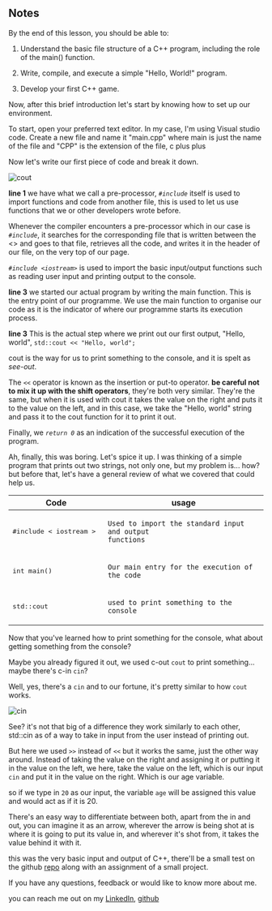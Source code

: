 <h2> Notes </h2>

By the end of this lesson, you should be able to:  

1. Understand the basic file structure of a C++ program, including the role of the main() function.

2. Write, compile, and execute a simple "Hello, World!" program.

3. Develop your first C++ game.



Now, after this brief introduction let's start by knowing how to set up our environment.



To start, open your preferred text editor. In my case, I'm using Visual studio code.
Create a new file and name it "main.cpp" where main is just the name of the file and "CPP" is the extension of the file, c plus plus

Now let's write our first piece of code and break it down.





![cout](https://dev-to-uploads.s3.amazonaws.com/uploads/articles/d1msubvp9kkgqdm7ocit.png)





**line 1** we have what we call a pre-processor, _`#include`_ itself is used to import functions and code from another file, this is used to let us use functions that we or other developers wrote before. 





Whenever the compiler encounters a pre-processor which in our case is _`#include`_, it searches for the corresponding file that is written between the <> and goes to that file, retrieves all the code, and writes it in the header of our file, on the very top of our page.



_`#include <iostream>`_ is used to import the basic input/output functions such as reading user input and printing output to the console.





**line 3** we started our actual program by writing the main function. This is the entry point of our programme. We use the main function to organise our code as it is the indicator of where our programme starts its execution process.







**line 3** This is the actual step where we print out our first output, "Hello, world", `std::cout << "Hello, world";`



cout is the way for us to print something to the console, and it is spelt as _see-out_.





The `<<` operator is known as the insertion or put-to operator. **be careful not to mix it up with the shift operators**, they're both very similar. They're the same, but when it is used with cout it takes the value on the right and puts it to the value on the left, and in this case, we take the "Hello, world" string and pass it to the cout function for it to print it out.







Finally, we _`return 0`_ as an indication of the successful execution of the program.





Ah, finally, this was boring. Let's spice it up. I was thinking of a simple program that prints out two strings, not only one, but my problem is... how? but before that, let's have a general review of what we covered that could help us.



<table width="100%">

<thead>

<tr>

<th>Code</th>

<th>usage</th>

</tr>

</thread>

<tbody>

<tr>

<td><pre>#include < iostream > </pre></td>

<td>

<code>Used to import the standard input and output functions</code>

</td>

</tr>

<tr>

<td><pre>int main()</pre></td>

<td>

<code>Our main entry for the execution of the code</code>

</td>

</tr>

<tr>

<td><pre>std::cout</pre></td>

<td>

<code>used to print something to the console</code>

</td>

</tr>

</tbody>

</table>



Now that you've learned how to print something for the console, what about getting something from the console?



Maybe you already figured it out, we used c-out `cout` to print something... maybe there's c-in `cin`?



Well, yes, there's a `cin` and to our fortune, it's pretty similar to how `cout` works.





![cin](https://dev-to-uploads.s3.amazonaws.com/uploads/articles/te6sg87bhpdvdiw7ogqe.png)



See? it's not that big of a difference they work similarly to each other, std::cin as of a way to take in input from the user instead of printing out.



But here we used `>>` instead of `<<` but it works the same, just the other way around. Instead of taking the value on the right and assigning it or putting it in the value on the left, we here, take the value on the left, which is our input `cin` and put it in the value on the right. Which is our age variable.



so if we type in `20` as our input, the variable `age` will be assigned this value and would act as if it is 20.



There's an easy way to differentiate between both, apart from the in and out, you can imagine it as an arrow, wherever the arrow is being shot at is where it is going to put its value in, and wherever it's shot from, it takes the value behind it with it.





this was the very basic input and output of C++, there'll be a small test on the github [repo](https://github.com/Moayed-Ellah/Unleashing-C-From-Basic-to-Advanced) along with an assignment of a small project.



If you have any questions, feedback or would like to know more about me. 

you can reach me out on my [LinkedIn](https://www.linkedin.com/in/moayedellah/), [github](https://github.com/Moayed-Ellah)

